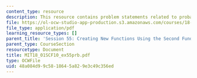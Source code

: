 ```yaml
---
content_type: resource
description: This resource contains problem statements related to probability function.
file: https://ol-ocw-studio-app-production.s3.amazonaws.com/courses/18-01sc-single-variable-calculus-fall-2010/48a084d99c5818645a829e3c49c356ed_MIT18_01SCF10_ex55prb.pdf
file_type: application/pdf
learning_resource_types: []
parent_title: 'Session 55: Creating New Functions Using the Second Fundamental Theorem'
parent_type: CourseSection
resourcetype: Document
title: MIT18_01SCF10_ex55prb.pdf
type: OCWFile
uid: 48a084d9-9c58-1864-5a82-9e3c49c356ed
---
```

